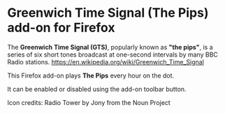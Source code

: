 Greenwich Time Signal (The Pips) add-on for Firefox
===================================================

The **Greenwich Time Signal (GTS)**, popularly known as **"the pips"**, is a series of six short tones broadcast at one-second intervals by many BBC Radio stations.
https://en.wikipedia.org/wiki/Greenwich_Time_Signal

This Firefox add-on plays **The Pips** every hour on the dot.

It can be enabled or disabled using the add-on toolbar button.

Icon credits: Radio Tower by Jony from the Noun Project
